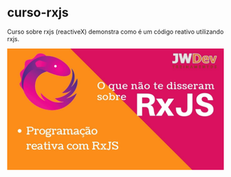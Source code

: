 # curso-rxjs
Curso sobre rxjs (reactiveX) demonstra como é um código reativo utilizando rxjs.

![](images/maxresdefault.jpg?raw=true)